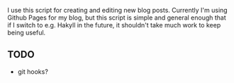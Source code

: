 I use this script for creating and editing new blog posts. Currently I'm using
Github Pages for my blog, but this script is simple and general enough that if I
switch to e.g. Hakyll in the future, it shouldn't take much work to keep being
useful.

TODO
----

* git hooks?
